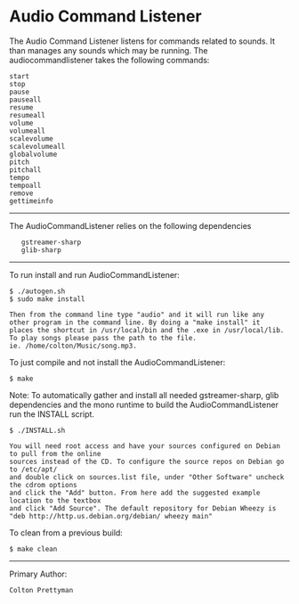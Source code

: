 # Audio Command Listener

The Audio Command Listener listens for commands related to sounds. It than manages any sounds which may be running. 
The audiocommandlistener takes the following commands:
    
    start
    stop
    pause
    pauseall
    resume
    resumeall
    volume
    volumeall
    scalevolume
    scalevolumeall
    globalvolume
    pitch
    pitchall
    tempo
    tempoall
    remove
    gettimeinfo

--------------------------------------------------------------------------------------------------

The AudioCommandListener relies on the following dependencies
       
       gstreamer-sharp
       glib-sharp

----------------------------------------------------------------------------------------------------

To run install and run AudioCommandListener:

	$ ./autogen.sh
	$ sudo make install
	
	Then from the command line type "audio" and it will run like any
	other program in the command line. By doing a "make install" it 
	places the shortcut in /usr/local/bin and the .exe in /usr/local/lib.
	To play songs please pass the path to the file. 
	ie. /home/colton/Music/song.mp3. 
	
To just compile and not install the AudioCommandListener:

	$ make

Note: 
	To automatically gather and install all needed gstreamer-sharp, glib dependencies and 
	the mono runtime to build the AudioCommandListener run the INSTALL script. 

	$ ./INSTALL.sh

	You will need root access and have your sources configured on Debian to pull from the online
	sources instead of the CD. To configure the source repos on Debian go to /etc/apt/ 
	and double click on sources.list file, under "Other Software" uncheck the cdrom options 
	and click the "Add" button. From here add the suggested example location to the textbox
	and click "Add Source". The default repository for Debian Wheezy is 
	"deb http://http.us.debian.org/debian/ wheezy main"

To clean from a previous build:
	
	$ make clean


---------------------------------------------------------------------------------------------------------------

Primary Author:
	
	Colton Prettyman